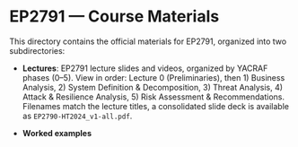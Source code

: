 # EP2791 — Course Materials

This directory contains the official materials for EP2791, organized into two subdirectories:

- **Lectures**: EP2791 lecture slides and videos, organized by YACRAF phases (0–5). View in order: Lecture 0 (Preliminaries), then 1) Business Analysis, 2) System Definition & Decomposition, 3) Threat Analysis, 4) Attack & Resilience Analysis, 5) Risk Assessment & Recommendations. Filenames match the lecture titles, a consolidated slide deck is available as ``EP2790-HT2024_v1-all.pdf``.

- **Worked examples** 
